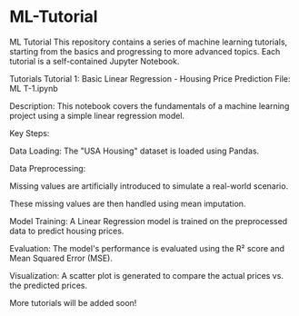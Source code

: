 # ML-Tutorial

ML Tutorial
This repository contains a series of machine learning tutorials, starting from the basics and progressing to more advanced topics. Each tutorial is a self-contained Jupyter Notebook.

Tutorials
Tutorial 1: Basic Linear Regression - Housing Price Prediction
File: ML T-1.ipynb

Description: This notebook covers the fundamentals of a machine learning project using a simple linear regression model.

Key Steps:

Data Loading: The "USA Housing" dataset is loaded using Pandas.

Data Preprocessing:

Missing values are artificially introduced to simulate a real-world scenario.

These missing values are then handled using mean imputation.

Model Training: A Linear Regression model is trained on the preprocessed data to predict housing prices.

Evaluation: The model's performance is evaluated using the R² score and Mean Squared Error (MSE).

Visualization: A scatter plot is generated to compare the actual prices vs. the predicted prices.

More tutorials will be added soon!
